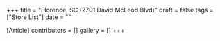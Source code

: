 +++
title = "Florence, SC (2701 David McLeod Blvd)"
draft = false
tags = ["Store List"]
date = ""

[Article]
contributors = []
gallery = []
+++